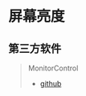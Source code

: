 

# 屏幕亮度





## 第三方软件



> MonitorControl
>
> - [github](https://github.com/the0neyouseek/MonitorControl/releases)




